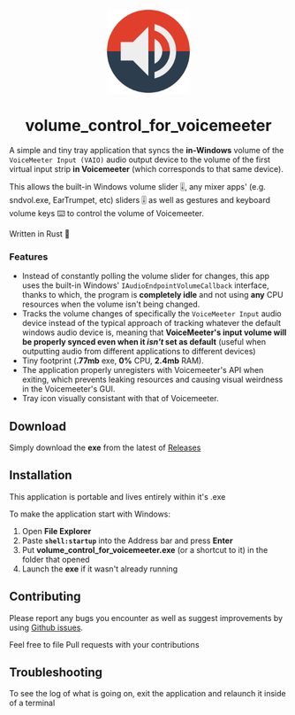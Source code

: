 <p align="center">
    <img width="150" 
        src="media/icon.svg" 
        alt="logo">
</p>

<h1 align="center">volume_control_for_voicemeeter</h1>

A simple and tiny tray application that syncs the **in-Windows** volume of the `VoiceMeeter Input (VAIO)` audio output device to the volume of the first virtual input strip **in Voicemeeter** (which corresponds to that same device).

This allows the built-in Windows volume slider 🎚️, any mixer apps' (e.g. sndvol.exe, EarTrumpet, etc) sliders 🎚️ as well as gestures and keyboard volume keys ⌨️ to control the volume of Voicemeeter.

Written in Rust  🦀

### Features

* Instead of constantly polling the volume slider for changes, this app uses the built-in Windows' `IAudioEndpointVolumeCallback` interface, thanks to which, the program is **completely idle** and not using **any** CPU resources when the volume isn't being changed.
* Tracks the volume changes of specifically the `VoiceMeeter Input` audio device instead of the typical approach of tracking whatever the default windows audio device is, meaning that **VoiceMeeter's input volume will be properly synced even when it *isn't* set as default** (useful when outputting audio from different applications to different devices)
* Tiny footprint (**.77mb** exe, **0%** CPU, **2.4mb** RAM).
* The application properly unregisters with Voicemeeter's API when exiting, which prevents leaking resources and causing visual weirdness in the Voicemeeter's GUI.
* Tray icon visually consistant with that of Voicemeeter.

## Download

Simply download the **exe** from the latest of [Releases](https://github.com/not-holar/volume_control_for_voicemeeter/releases)

## Installation

This application is portable and lives entirely within it's .exe

To make the application start with Windows:

1. Open **File Explorer**
2. Paste **`shell:startup`** into the Address bar and press **Enter**
3. Put **volume_control_for_voicemeeter.exe** (or a shortcut to it) in the folder that opened
4. Launch the **exe** if it wasn't already running

## Contributing

Please report any bugs you encounter as well as suggest improvements by using [Github issues](https://github.com/not-holar/volume_control_for_voicemeeter/issues).

Feel free to file Pull requests with your contributions

## Troubleshooting

To see the log of what is going on, exit the application and relaunch it inside of a terminal
